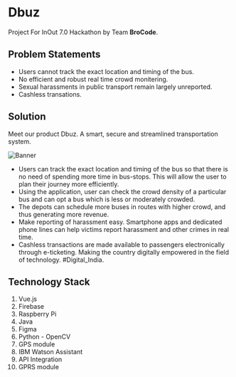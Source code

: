 # Dbuz

Project For InOut 7.0 Hackathon by Team **BroCode**.

## Problem Statements

- Users cannot track the exact location and timing of the bus.
- No efficient and robust real time crowd monitering.
- Sexual harassments in public transport remain largely unreported.
- Cashless transations.

## Solution
Meet our product Dbuz. A smart, secure and streamlined transportation system.

![Banner](https://github.com/itexpert2572000/Dbuz/blob/master/Images/Banner.jpg)

- Users can track the exact location and timing of the bus so that there is no need of spending more time in bus-stops. This will allow the user to plan their journey more efficiently.
- Using the application, user can check the crowd density of a particular bus and can opt a bus which is less or moderately crowded.
- The depots can schedule more buses in routes with higher crowd, and thus generating more revenue.
- Make reporting of harassment easy. Smartphone apps and dedicated phone lines can help victims report harassment and other crimes in real time.
- Cashless transactions are made available to passengers electronically through e-ticketing. Making the country digitally empowered in the field of technology. #Digital_India.

## Technology Stack

1. Vue.js
2. Firebase
3. Raspberry Pi
4. Java
5. Figma
6. Python - OpenCV
7. GPS module
8. IBM Watson Assistant
9. API Integration
10. GPRS module

